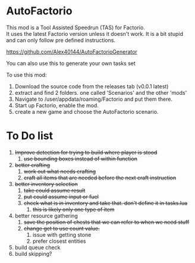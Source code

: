 # AutoFactorio

This mod is a Tool Assisted Speedrun (TAS) for Factorio.  
It uses the latest Factorio version unless it doesn't work.
It is a bit stupid and can only follow pre defined instructions.

https://github.com/Alex40144/AutoFactorioGenerator

You can also use this to generate your own tasks set

To use this mod:

1. Download the source code from the releases tab (v0.0.1 latest)
2. extract and find 2 folders. one called 'Scenarios' and the other 'mods'
3. Navigate to /user/appdata/roaming/Factorio and put them there.
4. Start up Factorio, enable the mod.
5. create a new game and choose the AutoFactorio scenario.

# To Do list

1. ~~Improve detection for trying to build where player is stood~~
   1. ~~use bounding boxes instead of within function~~
2. ~~better crafting~~
   1. ~~work out what needs crafting~~
   2. ~~craft all items that are needed before the next craft instruction~~
3. ~~better inventory selection~~
   1. ~~take could assume result~~
   2. ~~put could assume input or fuel~~
   3. ~~check what is in inventory and take that. don't define it in tasks.lua~~
      1. ~~this is likely only one type of item~~
4. better resource gathering
   1. ~~save the position of chests that we can refer to when we need stuff~~
   2. ~~change get to use count value.~~
      1. issue with getting stone
      1. prefer closest entities
5. build queue check
6. build skipping?
